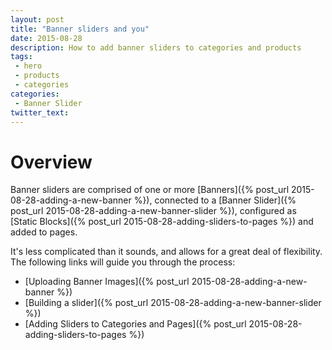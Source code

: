 ```yaml
---
layout: post
title: "Banner sliders and you"
date: 2015-08-28
description: How to add banner sliders to categories and products
tags:
 - hero
 - products
 - categories
categories: 
 - Banner Slider
twitter_text:
---
```

# Overview

Banner sliders are comprised of one or more [Banners]({% post_url 2015-08-28-adding-a-new-banner %}), connected to a [Banner Slider]({% post_url 2015-08-28-adding-a-new-banner-slider %}), configured as [Static Blocks]({% post_url 2015-08-28-adding-sliders-to-pages %}) and added to pages.

It's less complicated than it sounds, and allows for a great deal of flexibility. The following links will guide you through the process:

* [Uploading Banner Images]({% post_url 2015-08-28-adding-a-new-banner %})
* [Building a slider]({% post_url 2015-08-28-adding-a-new-banner-slider %})
* [Adding Sliders to Categories and Pages]({% post_url 2015-08-28-adding-sliders-to-pages %})
